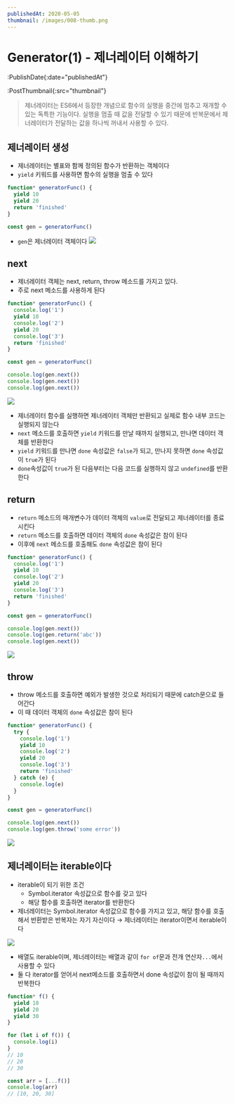 ```yaml
---
publishedAt: 2020-05-05
thumbnail: /images/008-thumb.png
---
```


# Generator(1) - 제너레이터 이해하기

:PublishDate{:date="publishedAt"}

:PostThumbnail{:src="thumbnail"}

> 제너레이터는 ES6에서 등장한 개념으로 함수의 실행을 중간에 멈추고 재개할 수 있는 독특한 기능이다. 실행을 멈출 때 값을 전달할 수 있기 때문에 반복문에서 제너레이터가 전달하는 값을 하나씩 꺼내서 사용할 수 있다.

## 제너레이터 생성

- 제너레이터는 별표와 함께 정의된 함수가 반환하는 객체이다
- `yield` 키워드를 사용하면 함수의 실행을 멈출 수 있다

```javascript
function* generatorFunc() {
  yield 10
  yield 20
  return 'finished'
}

const gen = generatorFunc()
```

- `gen`은 제너레이터 객체이다
  ![](/images/008-01.png)

## next

- 제너레이터 객체는 next, return, throw 메소드를 가지고 있다.
- 주로 next 메소드를 사용하게 된다

```javascript
function* generatorFunc() {
  console.log('1')
  yield 10
  console.log('2')
  yield 20
  console.log('3')
  return 'finished'
}

const gen = generatorFunc()

console.log(gen.next())
console.log(gen.next())
console.log(gen.next())
```

![](/images/008-02.png)

- 제너레이터 함수를 실행하면 제너레이터 객체만 반환되고 실제로 함수 내부 코드는 실행되지 않는다
- `next` 메소드를 호출하면 `yield` 키워드를 만날 때까지 실행되고, 만나면 데이터 객체를 반환한다
- `yield` 키워드를 만나면 `done` 속성값은 `false`가 되고, 만나지 못하면 `done` 속성값이 `true`가 된다
- `done`속성값이 `true`가 된 다음부터는 다음 코드를 실행하지 않고 `undefined`를 반환한다

## return

- `return` 메소드의 매개변수가 데이터 객체의 `value`로 전달되고 제너레이터를 종료시킨다
- `return` 메소드를 호출하면 데이터 객체의 `done` 속성값은 참이 된다
- 이후에 `next` 메소드를 호출해도 `done` 속성값은 참이 된다

```javascript
function* generatorFunc() {
  console.log('1')
  yield 10
  console.log('2')
  yield 20
  console.log('3')
  return 'finished'
}

const gen = generatorFunc()

console.log(gen.next())
console.log(gen.return('abc'))
console.log(gen.next())
```

![](/images/008-03.png)

## throw

- throw 메소드를 호출하면 예외가 발생한 것으로 처리되기 때문에 catch문으로 들어간다
- 이 때 데이터 객체의 `done` 속성값은 참이 된다

```javascript
function* generatorFunc() {
  try {
    console.log('1')
    yield 10
    console.log('2')
    yield 20
    console.log('3')
    return 'finished'
  } catch (e) {
    console.log(e)
  }
}

const gen = generatorFunc()

console.log(gen.next())
console.log(gen.throw('some error'))
```

![](/images/008-04.png)

## 제너레이터는 iterable이다

- iterable이 되기 위한 조건
  - Symbol.iterator 속성값으로 함수를 갖고 있다
  - 해당 함수를 호출하면 iterator를 반환한다
- 제너레이터는 Symbol.iterator 속성값으로 함수를 가지고 있고,
  해당 함수를 호출해서 반환받은 반복자는 자기 자신이다
  → 제너레이터는 iterator이면서 iterable이다

![](/images/008-05.png)

- 배열도 iterable이며, 제너레이터는 배열과 같이 `for of`문과 전개 연산자`...`에서 사용할 수 있다
- 둘 다 iterator를 얻어서 next메소드를 호출하면서 done 속성값이 참이 될 때까지 반복한다

```javascript
function* f() {
  yield 10
  yield 20
  yield 30
}

for (let i of f()) {
  console.log(i)
}
// 10
// 20
// 30

const arr = [...f()]
console.log(arr)
// [10, 20, 30]
```
